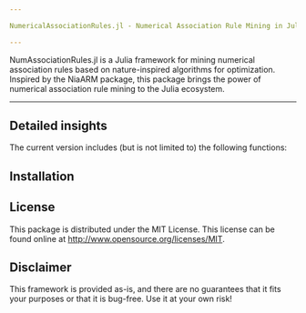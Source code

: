 ```yaml
---

NumericalAssociationRules.jl - Numerical Association Rule Mining in Julia

---
```


NumAssociationRules.jl is a Julia framework for mining numerical association rules based on nature-inspired algorithms for optimization. Inspired by the NiaARM package, this package brings the power of numerical association rule mining to the Julia ecosystem.

---

## Detailed insights
The current version includes (but is not limited to) the following functions:

## Installation

## License

This package is distributed under the MIT License. This license can be found online at <http://www.opensource.org/licenses/MIT>.

## Disclaimer

This framework is provided as-is, and there are no guarantees that it fits your purposes or that it is bug-free. Use it at your own risk!
